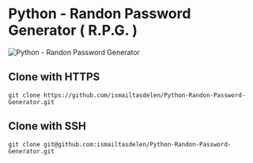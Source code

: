 # Python - Randon Password Generator ( R.P.G. )

![Python - Randon Password Generator](https://cloud.githubusercontent.com/assets/15425071/22991754/0e5e1edc-f3c6-11e6-81b6-46f3ae7469ea.png)

## Clone with HTTPS
```
git clone https://github.com/ismailtasdelen/Python-Randon-Password-Generator.git
```

## Clone with SSH
```
git clone git@github.com:ismailtasdelen/Python-Randon-Password-Generator.git
```
